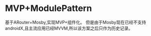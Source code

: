 # MVP+ModulePattern
基于ARouter+Mosby,实现MVP+组件化。
但是由于Mosby现在已经不支持androidX,且主流应用已经MVVM,所以该方案之后只作为历史记录。

